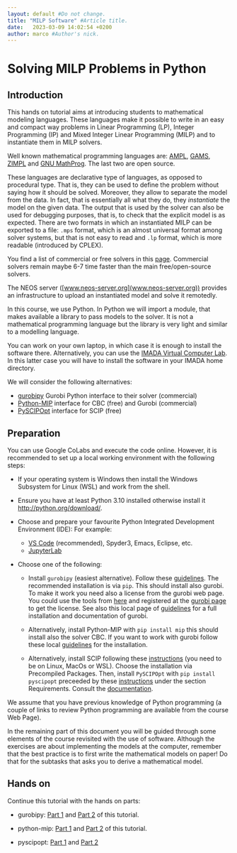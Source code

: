 ```yaml
---
layout: default #Do not change.
title: "MILP Software" #Article title.
date:   2023-03-09 14:02:54 +0200
author: marco #Author's nick.
---
```



# Solving MILP Problems in Python

## Introduction

This hands on tutorial aims at introducing students to mathematical
modeling languages. These languages make it possible to write in an easy
and compact way problems in Linear Programming (LP), Integer Programming
(IP) and Mixed Integer Linear Programming (MILP) and to instantiate them
in MILP solvers.

Well known mathematical programming languages are:
[AMPL](http://www.ampl.com/), [GAMS](http://www.gams.com/),
[ZIMPL](http://zimpl.zib.de/) and
[GNU MathProg](http://www.gnu.org/software/glpk/). The last two are open
source.

These languages are declarative type of languages, as opposed to
procedural type. That is, they can be used to define the problem without
saying how it should be solved. Moreover, they allow to separate the
model from the data. In fact, that is essentially all what they do, they
*instantiate* the model on the given data. The output that is used by
the solver can also be used for debugging purposes, that is, to check
that the explicit model is as expected. There are two formats in which
an instantiated MILP can be exported to a file: `.mps` format, which is
an almost universal format among solver systems, but that is not easy to
read and `.lp` format, which is more readable (introduced by CPLEX).

You find a list of commercial or free solvers in this
[page](https://imada.sdu.dk/u/march/Blog/optimization/software/2023/02/12/optsoft.html). Commercial
solvers remain maybe 6-7 time faster than the main free/open-source
solvers.

The NEOS server ([www.neos-server.org](www.neos-server.org)) provides an
infrastructure to upload an instantiated model and solve it remotedly.

In this course, we use Python. In Python we will import a module, that
makes available a library to pass models to the solver. It is not a
mathematical programming language but the library is very light and
similar to a modelling language.

You can work on your own laptop, in which case it is enough to install
the software there. Alternatively, you can use the
[IMADA Virtual Computer Lab](https://imada.sdu.dk/u/jlandersen/imada/it/complab.html#imada-comp-lab). In
this latter case you will have to install the software in your IMADA
home directory.

We will consider the following alternatives:

- [gurobipy](https://support.gurobi.com)
  Gurobi Python interface to their solver (commercial)
- [Python-MIP](https://github.com/coin-or/python-mip) interface for CBC (free) and Gurobi (commercial)
- [PySCIPOpt](https://github.com/scipopt/PySCIPOpt) interface for SCIP (free)




## Preparation

You can use Google CoLabs and execute the code online. However, it is recommended to set up a local working environment
with the following steps:

- If your operating system is Windows then install the Windows Subsystem
  for Linux (WSL) and work from the shell.

- Ensure you have at least Python 3.10 installed otherwise install it
  <http://python.org/download/>.
   
- Choose and prepare your favourite Python Integrated Development Environment (IDE): For example:
  - [VS Code](https://code.visualstudio.com/docs/python/python-tutorial) (recommended), Spyder3, Emacs, Eclipse, etc. 
  - [JupyterLab](https://blog.jupyter.org/jupyterlab-is-ready-for-users-5a6f039b8906)
    <!-- If you are on Windows you may consider [PyScripter IDE](http://www.gurobi.com/documentation/current/quickstart_windows/installing_a_python_ide.html).-->

- Choose one of the following:

  - Install `gurobipy` (easiest alternative). Follow these
    [guidelines](https://support.gurobi.com/hc/en-us/articles/360044290292-How-do-I-install-Gurobi-for-Python-). The
    recommended installation is via `pip`.  This should install also
    gurobi. To make it work you need also a license from the gurobi web
    page. You could use the tools from
    [here](https://support.gurobi.com/hc/en-us/articles/360059842732)
    and registered at the [gurobi page](https://www.gurobi.com) to get
    the license. See also this local page of [guidelines](../gurobi/)
    for a full installation and documentation of gurobi.

  - Alternatively, install Python-MIP with `pip install mip` this should install also
    the solver CBC. If you want to work with gurobi follow these local
    [guidelines](../gurobi.html) for the installation.

  - Alternatively, install SCIP following these
    [instructions](https://github.com/scipopt/PySCIPOpt/blob/master/INSTALL.md) (you need
    to be on Linux, MacOs or WSL). Choose the installation via Precompiled
    Packages.  Then, install `PySCIPOpt` with `pip install pyscipopt`
    preceeded by these
    [instructions](https://www.scipopt.org/index.php#download) under the
    section Requirements. Consult the
    [documentation](https://scipopt.github.io/PySCIPOpt/docs/html/).

We assume that you have previous knowledge of Python programming (a
couple of links to review Python programming are available from the
course Web Page).

In the remaining part of this document you will be guided through some
elements of the course revisited with the use of software. Although the
exercises are about implementing the models at the computer, remember
that the best practice is to first write the mathematical models on
paper! Do that for the subtasks that asks you to derive a mathematical
model.


## Hands on

Continue this tutorial with the hands on parts:

- gurobipy:
  [Part 1](https://github.com/DM871/dm871.github.io/blob/main/notebooks/lab_gurobi_1.ipynb)
  and
  [Part 2](https://github.com/DM871/dm871.github.io/blob/main/notebooks/lab_gurobi_2.ipynb)
  of this tutorial.

- python-mip:  [Part 1](https://github.com/DM871/dm871.github.io/blob/main/notebooks/lab_mip_1.ipynb)
  and
  [Part 2](https://github.com/DM871/dm871.github.io/blob/main/notebooks/lab_mip_2.ipynb)
  of this tutorial.

- pyscipopt: [Part 1](https://github.com/DM871/dm871.github.io/blob/main/notebooks/lab_scip_1.ipynb) and [Part 2](https://github.com/DM871/dm871.github.io/blob/main/notebooks/lab_scip_2.ipynb)
